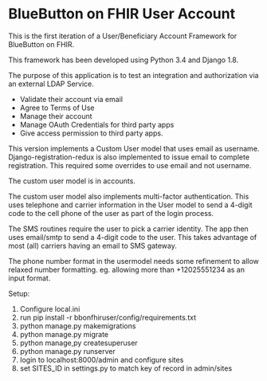BlueButton on FHIR User Account
===========================

This is the first iteration of a User/Beneficiary Account Framework for
BlueButton on FHIR.
 
This framework has been developed using Python 3.4 and Django 1.8. 

The purpose of this application is to test an integration and authorization
via an external LDAP Service.

- Validate their account via email
- Agree to Terms of Use
- Manage their account
- Manage OAuth Credentials for third party apps
- Give access permission to third party apps.

This version implements a Custom User model that uses email as username.
Django-registration-redux is also implemented to issue email to complete 
registration. This required some overrides to use email and not username.

The custom user model is in accounts.

The custom user model also implements multi-factor authentication. 
This uses telephone and carrier information in the User model to send
a 4-digit code to the cell phone of the user as part of the login process.

The SMS routines require the user to pick a carrier identity. The app then
uses email/smtp to send a 4-digit code to the user. This takes advantage of
most (all) carriers having an email to SMS gateway.

The phone number format in the usermodel needs some refinement to allow 
relaxed number formatting. eg. allowing more than +12025551234 as an
 input format.

Setup:

1. Configure local.ini
2. run pip install -r bbonfhiruser/config/requirements.txt
3. python manage.py makemigrations
4. python manage.py migrate
5. python manage,py createsuperuser
6. python manage.py runserver
7. login to localhost:8000/admin and configure sites
8. set SITES_ID in settings.py to match key of record in admin/sites
